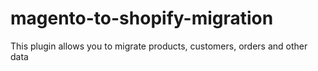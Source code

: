 # magento-to-shopify-migration
This plugin allows you to migrate products, customers, orders and other data

